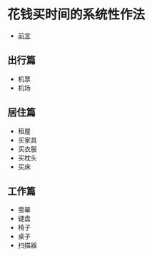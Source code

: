 # 花钱买时间的系统性作法

* [前言](00.md)

## 出行篇

* 机票
* 机场


## 居住篇

* 租屋
* 买家具
* 买衣服
* 买枕头
* 买床



## 工作篇

* 萤幕
* 键盘
* 椅子
* 桌子
* 扫描器
